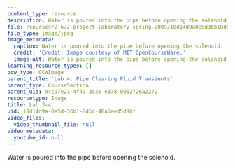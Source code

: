 ```yaml
---
content_type: resource
description: Water is poured into the pipe before opening the solenoid.
file: /courses/2-672-project-laboratory-spring-2009/18d14d9a0e5d36b18d5d48a5aed5d86f_lab3-4.jpg
file_type: image/jpeg
image_metadata:
  caption: Water is poured into the pipe before opening the solenoid.
  credit: 'Credit: Image courtesy of MIT OpenCourseWare.'
  image-alt: Water is poured into the pipe before opening the solenoid.
learning_resource_types: []
ocw_type: OCWImage
parent_title: 'Lab 4: Pipe Clearing Fluid Transients'
parent_type: CourseSection
parent_uid: 94c97e21-4f49-3c35-e878-0062726a2272
resourcetype: Image
title: Lab 3-4
uid: 18d14d9a-0e5d-36b1-8d5d-48a5aed5d86f
video_files:
  video_thumbnail_file: null
video_metadata:
  youtube_id: null
---
```

Water is poured into the pipe before opening the solenoid.

